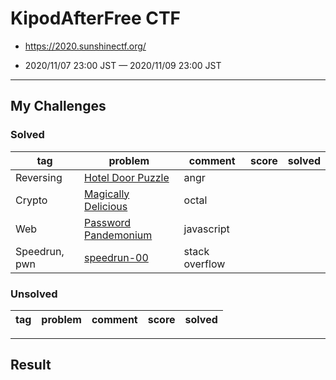 # KipodAfterFree CTF

* https://2020.sunshinectf.org/

* 2020/11/07 23:00 JST — 2020/11/09 23:00 JST

---

## My Challenges

### Solved

| tag           | problem                                      | comment        | score | solved |
| ------------- | -------------------------------------------- | -------------- | ----: | -----: |
| Reversing     | [Hotel Door Puzzle](Hotel_Door_Puzzle)       | angr           |       |        |
| Crypto        | [Magically Delicious](Magically_Delicious)   | octal          |       |        |
| Web           | [Password Pandemonium](Password_Pandemonium) | javascript     |       |        |
| Speedrun, pwn | [speedrun-00](speedrun-00)                   | stack overflow |       |        |

### Unsolved

| tag          | problem                | comment              | score | solved |
| ------------ | ---------------------- | -------------------- | ----: | -----: |

---

## Result